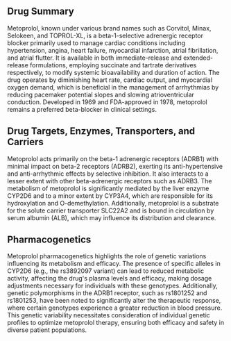 ## Drug Summary
Metoprolol, known under various brand names such as Corvitol, Minax, Selokeen, and TOPROL-XL, is a beta-1-selective adrenergic receptor blocker primarily used to manage cardiac conditions including hypertension, angina, heart failure, myocardial infarction, atrial fibrillation, and atrial flutter. It is available in both immediate-release and extended-release formulations, employing succinate and tartrate derivatives respectively, to modify systemic bioavailability and duration of action. The drug operates by diminishing heart rate, cardiac output, and myocardial oxygen demand, which is beneficial in the management of arrhythmias by reducing pacemaker potential slopes and slowing atrioventricular conduction. Developed in 1969 and FDA-approved in 1978, metoprolol remains a preferred beta-blocker in clinical settings.

## Drug Targets, Enzymes, Transporters, and Carriers
Metoprolol acts primarily on the beta-1 adrenergic receptors (ADRB1) with minimal impact on beta-2 receptors (ADRB2), exerting its anti-hypertensive and anti-arrhythmic effects by selective inhibition. It also interacts to a lesser extent with other beta-adrenergic receptors such as ADRB3. The metabolism of metoprolol is significantly mediated by the liver enzyme CYP2D6 and to a minor extent by CYP3A4, which are responsible for its hydroxylation and O-demethylation. Additionally, metoprolol is a substrate for the solute carrier transporter SLC22A2 and is bound in circulation by serum albumin (ALB), which may influence its distribution and clearance.

## Pharmacogenetics
Metoprolol pharmacogenetics highlights the role of genetic variations influencing its metabolism and efficacy. The presence of specific alleles in CYP2D6 (e.g., the rs3892097 variant) can lead to reduced metabolic activity, affecting the drug's plasma levels and efficacy, making dosage adjustments necessary for individuals with these genotypes. Additionally, genetic polymorphisms in the ADRB1 receptor, such as rs1801252 and rs1801253, have been noted to significantly alter the therapeutic response, where certain genotypes experience a greater reduction in blood pressure. This genetic variability necessitates consideration of individual genetic profiles to optimize metoprolol therapy, ensuring both efficacy and safety in diverse patient populations.